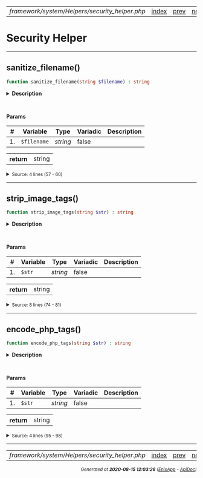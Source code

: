 


 



<table>
<tr>
<td style="width:100%"><em>framework/system/Helpers/security_helper.php</em></td>
<td><a href="../../../../../../api/index.md">index</a></td>
<td><a href="../../../../../../api/vendor/codeigniter4/framework/system/Helpers/test_helper.md">prev</a></td>
<td><a href="../../../../../../api/vendor/codeigniter4/framework/system/Helpers/inflector_helper.md">next</a></td>
</tr>
</table>




 



# Security Helper


<hr>

## sanitize_filename()

```php
function sanitize_filename(string $filename) : string
```

<details>
<summary style="margin-bottom:12px;"><strong>Description</strong></summary>

<table>
<tr><td>
Sanitize a filename to use in a URI.
</td></tr>
</table>


</details>



<table style="text-align:left">
</table>


**Params**

<table>
<thead>
<tr>
<th>#</th>
<th>Variable</th>
<th>Type</th>
<th>Variadic</th>
<th>Description</th>
</tr>
</thead>
<tbody>

<tr>
<td>1.</td>
<td><code>$filename</code></td>
<td><em>string
</em></td>
<td>false</td>
<td></td>
</tr>


</tbody>
</table>



<table>
<tr>
<th style="vertical-align:top;">return</th>
<td>string
</td>
</tr>
</table>





<details>
<summary><small>Source: 4 lines (57 - 60)</small></summary>

```php
function sanitize_filename(string $filename): string
{
	return Services::security()->sanitizeFilename($filename);
}
```

</details>


<hr>

## strip_image_tags()

```php
function strip_image_tags(string $str) : string
```

<details>
<summary style="margin-bottom:12px;"><strong>Description</strong></summary>

<table>
<tr><td>
Strip Image Tags
</td></tr>
</table>


</details>



<table style="text-align:left">
</table>


**Params**

<table>
<thead>
<tr>
<th>#</th>
<th>Variable</th>
<th>Type</th>
<th>Variadic</th>
<th>Description</th>
</tr>
</thead>
<tbody>

<tr>
<td>1.</td>
<td><code>$str</code></td>
<td><em>string
</em></td>
<td>false</td>
<td></td>
</tr>


</tbody>
</table>



<table>
<tr>
<th style="vertical-align:top;">return</th>
<td>string
</td>
</tr>
</table>





<details>
<summary><small>Source: 8 lines (74 - 81)</small></summary>

```php
function strip_image_tags(string $str): string
{
	return preg_replace([
		'#<img[\s/]+.*?src\s*=\s*(["\'])([^\\1]+?)\\1.*?\>#i',
		'#<img[\s/]+.*?src\s*=\s*?(([^\s"\'=<>`]+)).*?\>#i',
	], '\\2', $str
	);
}
```

</details>


<hr>

## encode_php_tags()

```php
function encode_php_tags(string $str) : string
```

<details>
<summary style="margin-bottom:12px;"><strong>Description</strong></summary>

<table>
<tr><td>
Convert PHP tags to entities
</td></tr>
</table>


</details>



<table style="text-align:left">
</table>


**Params**

<table>
<thead>
<tr>
<th>#</th>
<th>Variable</th>
<th>Type</th>
<th>Variadic</th>
<th>Description</th>
</tr>
</thead>
<tbody>

<tr>
<td>1.</td>
<td><code>$str</code></td>
<td><em>string
</em></td>
<td>false</td>
<td></td>
</tr>


</tbody>
</table>



<table>
<tr>
<th style="vertical-align:top;">return</th>
<td>string
</td>
</tr>
</table>





<details>
<summary><small>Source: 4 lines (95 - 98)</small></summary>

```php
function encode_php_tags(string $str): string
{
	return str_replace(['<?', '?>'], ['&lt;?', '?&gt;'], $str);
}
```

</details>







<hr>

<table>
<tr>
<td style="width:100%"><em>framework/system/Helpers/security_helper.php</em></td>
<td><a href="../../../../../../api/index.md">index</a></td>
<td><a href="../../../../../../api/vendor/codeigniter4/framework/system/Helpers/test_helper.md">prev</a></td>
<td><a href="../../../../../../api/vendor/codeigniter4/framework/system/Helpers/inflector_helper.md">next</a></td>
<td><a href="#">top</a></td></tr>
</table>




<div style="text-align:right;">

<small>_Generated at **2020-08-15 12:03:26**_ *([EnixApp](https://github.com/enix-app) - [ApiDoc](https://github.com/enix-app/apidoc))*</small>
</div>